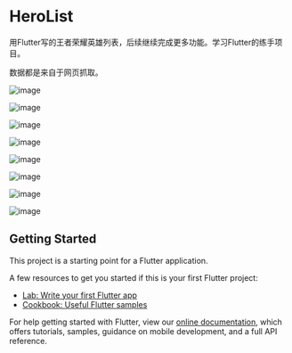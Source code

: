 # HeroList

用Flutter写的王者荣耀英雄列表，后续继续完成更多功能。学习Flutter的练手项目。

数据都是来自于网页抓取。

![image](https://github.com/flywo/HeroList/blob/master/show.gif)

![image](https://github.com/flywo/HeroList/blob/master/main.png)

![image](https://github.com/flywo/HeroList/blob/master/hero.png)

![image](https://github.com/flywo/HeroList/blob/master/video.png)

![image](https://github.com/flywo/HeroList/blob/master/recommend.png)

![image](https://github.com/flywo/HeroList/blob/master/item.png)

![image](https://github.com/flywo/HeroList/blob/master/itemdet.png)

![image](https://github.com/flywo/HeroList/blob/master/common.png)

## Getting Started

This project is a starting point for a Flutter application.

A few resources to get you started if this is your first Flutter project:

- [Lab: Write your first Flutter app](https://flutter.dev/docs/get-started/codelab)
- [Cookbook: Useful Flutter samples](https://flutter.dev/docs/cookbook)

For help getting started with Flutter, view our 
[online documentation](https://flutter.dev/docs), which offers tutorials, 
samples, guidance on mobile development, and a full API reference.
